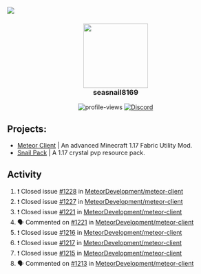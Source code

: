 ![](https://hit.yhype.me/github/profile?user_id=17166139)

<h3 align="center">
  <img src="https://i.ibb.co/wLWw4DD/798694-D8-9-F3-D-434-E-B7-B4-E60460-E50-B4-F.png" width="150"/><br>
  seasnail8169
</h3>

<div align="center">
  <img src="https://komarev.com/ghpvc/?username=seasnail8169" alt="profile-views"/>
  <a href="https://discord.gg/bBGQZvd"><img src="https://img.shields.io/discord/689197705683140636?logo=discord" alt="Discord"/></a>
</div>

## Projects:

- [Meteor Client](https://github.com/MeteorDevelopment) | An advanced Minecraft 1.17 Fabric Utility Mod.
- [Snail Pack](https://github.com/seasnail8169/snail-pack) | A 1.17 crystal pvp resource pack.

## Activity

<!--START_SECTION:activity-->
1. ❗️ Closed issue [#1228](https://github.com/MeteorDevelopment/meteor-client/issues/1228) in [MeteorDevelopment/meteor-client](https://github.com/MeteorDevelopment/meteor-client)
2. ❗️ Closed issue [#1227](https://github.com/MeteorDevelopment/meteor-client/issues/1227) in [MeteorDevelopment/meteor-client](https://github.com/MeteorDevelopment/meteor-client)
3. ❗️ Closed issue [#1221](https://github.com/MeteorDevelopment/meteor-client/issues/1221) in [MeteorDevelopment/meteor-client](https://github.com/MeteorDevelopment/meteor-client)
4. 🗣 Commented on [#1221](https://github.com/MeteorDevelopment/meteor-client/issues/1221) in [MeteorDevelopment/meteor-client](https://github.com/MeteorDevelopment/meteor-client)
5. ❗️ Closed issue [#1216](https://github.com/MeteorDevelopment/meteor-client/issues/1216) in [MeteorDevelopment/meteor-client](https://github.com/MeteorDevelopment/meteor-client)
6. ❗️ Closed issue [#1217](https://github.com/MeteorDevelopment/meteor-client/issues/1217) in [MeteorDevelopment/meteor-client](https://github.com/MeteorDevelopment/meteor-client)
7. ❗️ Closed issue [#1215](https://github.com/MeteorDevelopment/meteor-client/issues/1215) in [MeteorDevelopment/meteor-client](https://github.com/MeteorDevelopment/meteor-client)
8. 🗣 Commented on [#1213](https://github.com/MeteorDevelopment/meteor-client/issues/1213) in [MeteorDevelopment/meteor-client](https://github.com/MeteorDevelopment/meteor-client)
<!--END_SECTION:activity-->
